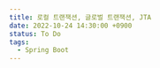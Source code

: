 ```yaml
---
title: 로컬 트랜잭션, 글로벌 트랜잭션, JTA
date: 2022-10-24 14:30:00 +0900
status: To Do
tags:
  - Spring Boot
---
```

